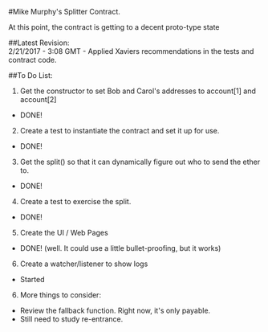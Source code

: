 #Mike Murphy's Splitter Contract.

At this point, the contract is getting to a decent proto-type state

##Latest Revision:  
2/21/2017 - 3:08 GMT - Applied Xaviers recommendations in the tests and contract code.


##To Do List:

1. Get the constructor to set Bob and Carol's addresses to account[1] and account[2] 
  * DONE!
2. Create a test to instantiate the contract and set it up for use.
  * DONE!
3. Get the split() so that it can dynamically figure out who to send the ether to.
  * DONE!
4. Create a test to exercise the split. 
  * DONE!  
5. Create the UI / Web Pages
  * DONE! (well.  It could use a little bullet-proofing, but it works)
6. Create a watcher/listener to show logs
  * Started
6. More things to consider:
  * Review the fallback function.  Right now, it's only payable.
  * Still need to study re-entrance.

